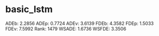 # basic_lstm

ADEb: 2.2856
ADEp: 0.7724
ADEv: 3.6139
FDEb: 4.3582
FDEp: 1.5033
FDEv: 7.5992
Rank: 1479
WSADE: 1.6736
WSFDE: 3.3506